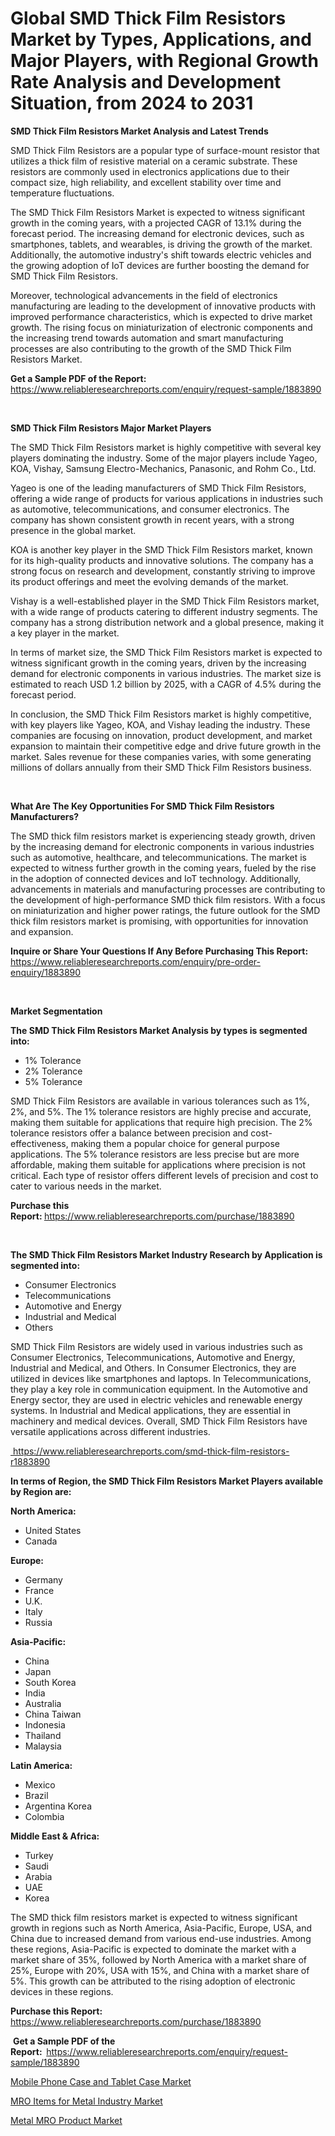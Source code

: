 <p><h1>Global SMD Thick Film Resistors Market by Types, Applications, and Major Players, with Regional Growth Rate Analysis and Development Situation, from 2024 to 2031</h1></p><p><strong>SMD Thick Film Resistors Market Analysis and Latest Trends</strong></p>
<p><p>SMD Thick Film Resistors are a popular type of surface-mount resistor that utilizes a thick film of resistive material on a ceramic substrate. These resistors are commonly used in electronics applications due to their compact size, high reliability, and excellent stability over time and temperature fluctuations.</p><p>The SMD Thick Film Resistors Market is expected to witness significant growth in the coming years, with a projected CAGR of 13.1% during the forecast period. The increasing demand for electronic devices, such as smartphones, tablets, and wearables, is driving the growth of the market. Additionally, the automotive industry's shift towards electric vehicles and the growing adoption of IoT devices are further boosting the demand for SMD Thick Film Resistors.</p><p>Moreover, technological advancements in the field of electronics manufacturing are leading to the development of innovative products with improved performance characteristics, which is expected to drive market growth. The rising focus on miniaturization of electronic components and the increasing trend towards automation and smart manufacturing processes are also contributing to the growth of the SMD Thick Film Resistors Market.</p></p>
<p><strong>Get a Sample PDF of the Report:&nbsp;</strong> <a href="https://www.reliableresearchreports.com/enquiry/request-sample/1883890">https://www.reliableresearchreports.com/enquiry/request-sample/1883890</a></p>
<p>&nbsp;</p>
<p><strong>SMD Thick Film Resistors Major Market Players</strong></p>
<p><p>The SMD Thick Film Resistors market is highly competitive with several key players dominating the industry. Some of the major players include Yageo, KOA, Vishay, Samsung Electro-Mechanics, Panasonic, and Rohm Co., Ltd.</p><p>Yageo is one of the leading manufacturers of SMD Thick Film Resistors, offering a wide range of products for various applications in industries such as automotive, telecommunications, and consumer electronics. The company has shown consistent growth in recent years, with a strong presence in the global market.</p><p>KOA is another key player in the SMD Thick Film Resistors market, known for its high-quality products and innovative solutions. The company has a strong focus on research and development, constantly striving to improve its product offerings and meet the evolving demands of the market.</p><p>Vishay is a well-established player in the SMD Thick Film Resistors market, with a wide range of products catering to different industry segments. The company has a strong distribution network and a global presence, making it a key player in the market.</p><p>In terms of market size, the SMD Thick Film Resistors market is expected to witness significant growth in the coming years, driven by the increasing demand for electronic components in various industries. The market size is estimated to reach USD 1.2 billion by 2025, with a CAGR of 4.5% during the forecast period.</p><p>In conclusion, the SMD Thick Film Resistors market is highly competitive, with key players like Yageo, KOA, and Vishay leading the industry. These companies are focusing on innovation, product development, and market expansion to maintain their competitive edge and drive future growth in the market. Sales revenue for these companies varies, with some generating millions of dollars annually from their SMD Thick Film Resistors business.</p></p>
<p>&nbsp;</p>
<p><strong>What Are The Key Opportunities For SMD Thick Film Resistors Manufacturers?</strong></p>
<p><p>The SMD thick film resistors market is experiencing steady growth, driven by the increasing demand for electronic components in various industries such as automotive, healthcare, and telecommunications. The market is expected to witness further growth in the coming years, fueled by the rise in the adoption of connected devices and IoT technology. Additionally, advancements in materials and manufacturing processes are contributing to the development of high-performance SMD thick film resistors. With a focus on miniaturization and higher power ratings, the future outlook for the SMD thick film resistors market is promising, with opportunities for innovation and expansion.</p></p>
<p><strong>Inquire or Share Your Questions If Any Before Purchasing This Report:</strong> <a href="https://www.reliableresearchreports.com/enquiry/pre-order-enquiry/1883890">https://www.reliableresearchreports.com/enquiry/pre-order-enquiry/1883890</a></p>
<p>&nbsp;</p>
<p><strong>Market Segmentation</strong></p>
<p><strong>The SMD Thick Film Resistors Market Analysis by types is segmented into:</strong></p>
<p><ul><li>1% Tolerance</li><li>2% Tolerance</li><li>5% Tolerance</li></ul></p>
<p><p>SMD Thick Film Resistors are available in various tolerances such as 1%, 2%, and 5%. The 1% tolerance resistors are highly precise and accurate, making them suitable for applications that require high precision. The 2% tolerance resistors offer a balance between precision and cost-effectiveness, making them a popular choice for general purpose applications. The 5% tolerance resistors are less precise but are more affordable, making them suitable for applications where precision is not critical. Each type of resistor offers different levels of precision and cost to cater to various needs in the market.</p></p>
<p><strong>Purchase this Report:&nbsp;</strong><a href="https://www.reliableresearchreports.com/purchase/1883890">https://www.reliableresearchreports.com/purchase/1883890</a></p>
<p>&nbsp;</p>
<p><strong>The SMD Thick Film Resistors Market Industry Research by Application is segmented into:</strong></p>
<p><ul><li>Consumer Electronics</li><li>Telecommunications</li><li>Automotive and Energy</li><li>Industrial and Medical</li><li>Others</li></ul></p>
<p><p>SMD Thick Film Resistors are widely used in various industries such as Consumer Electronics, Telecommunications, Automotive and Energy, Industrial and Medical, and Others. In Consumer Electronics, they are utilized in devices like smartphones and laptops. In Telecommunications, they play a key role in communication equipment. In the Automotive and Energy sector, they are used in electric vehicles and renewable energy systems. In Industrial and Medical applications, they are essential in machinery and medical devices. Overall, SMD Thick Film Resistors have versatile applications across different industries.</p></p>
<p><a href="https://www.reliableresearchreports.com/smd-thick-film-resistors-r1883890">&nbsp;https://www.reliableresearchreports.com/smd-thick-film-resistors-r1883890</a></p>
<p><strong>In terms of Region, the SMD Thick Film Resistors Market Players available by Region are:</strong></p>
<p>
    <p> <strong> North America: </strong>
        <ul>
            <li>United States</li>
            <li>Canada</li>
        </ul>
        </p> 
    <p> <strong> Europe: </strong>
        <ul>
            <li>Germany</li>
            <li>France</li>
            <li>U.K.</li>
            <li>Italy</li>
            <li>Russia</li>
        </ul>
        </p> 
    <p> <strong> Asia-Pacific: </strong>
        <ul>
            <li>China</li>
            <li>Japan</li>
            <li>South Korea</li>
            <li>India</li>
            <li>Australia</li>
            <li>China Taiwan</li>
            <li>Indonesia</li>
            <li>Thailand</li>
            <li>Malaysia</li>
        </ul>
        </p> 
    <p> <strong> Latin America: </strong>
        <ul>
            <li>Mexico</li>
            <li>Brazil</li>
            <li>Argentina Korea</li>
            <li>Colombia</li>
        </ul>
        </p> 
    <p> <strong> Middle East & Africa: </strong>
        <ul>
            <li>Turkey</li>
            <li>Saudi</li>
            <li>Arabia</li>
            <li>UAE</li>
            <li>Korea</li>
        </ul>
    </p>
    </p>
<p><p>The SMD thick film resistors market is expected to witness significant growth in regions such as North America, Asia-Pacific, Europe, USA, and China due to increased demand from various end-use industries. Among these regions, Asia-Pacific is expected to dominate the market with a market share of 35%, followed by North America with a market share of 25%, Europe with 20%, USA with 15%, and China with a market share of 5%. This growth can be attributed to the rising adoption of electronic devices in these regions.</p></p>
<p><strong>Purchase this Report: </strong><a href="https://www.reliableresearchreports.com/purchase/1883890">https://www.reliableresearchreports.com/purchase/1883890</a></p>
<p>&nbsp;<strong>Get a Sample PDF of the Report:&nbsp;&nbsp;</strong><a href="https://www.reliableresearchreports.com/enquiry/request-sample/1883890">https://www.reliableresearchreports.com/enquiry/request-sample/1883890</a></p>
<p><strong></strong></p>
<p><p><a href="https://github.com/christianlarkinus/Market-Research-Report-List-1/blob/main/mobile-phone-case-and-tablet-case-market.md">Mobile Phone Case and Tablet Case Market</a></p><p><a href="https://github.com/Dhjdj3783/Market-Research-Report-List-1/blob/main/mro-items-for-metal-industry-market.md">MRO Items for Metal Industry Market</a></p><p><a href="https://github.com/awicka1/Market-Research-Report-List-1/blob/main/metal-mro-product-market.md">Metal MRO Product Market</a></p></p>
